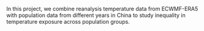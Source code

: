 In this project, we combine reanalysis temperature data from ECWMF-ERA5 with population data from different years in China to study inequality in temperature exposure across population groups.